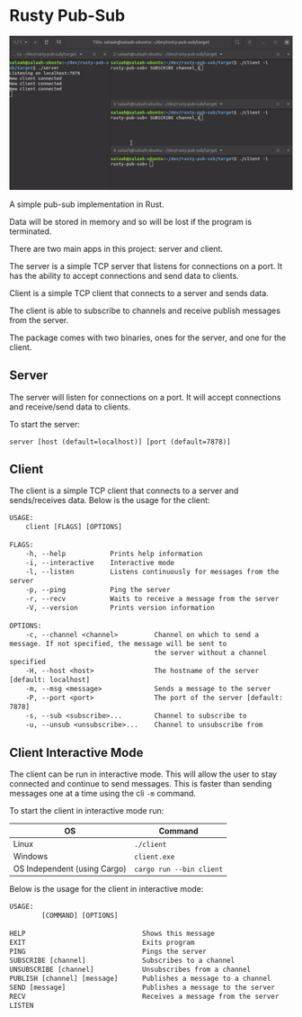 # Rusty Pub-Sub

![Example](example/example.gif)

A simple pub-sub implementation in Rust.

Data will be stored in memory and so will be lost if the program is terminated.

There are two main apps in this project: server and client.

The server is a simple TCP server that listens for connections on a port. It has the ability to accept connections and send data to clients.

Client is a simple TCP client that connects to a server and sends data.

The client is able to subscribe to channels and receive publish messages from the server.

The package comes with two binaries, ones for the server, and one for the client.

## Server
The server will listen for connections on a port. It will accept connections and receive/send data to clients.

To start the server:
```
server [host (default=localhost)] [port (default=7878)]
```

## Client
The client is a simple TCP client that connects to a server and sends/receives data.
Below is the usage for the client:

```
USAGE:
    client [FLAGS] [OPTIONS]

FLAGS:
    -h, --help           Prints help information
    -i, --interactive    Interactive mode
    -l, --listen         Listens continuously for messages from the server
    -p, --ping           Ping the server
    -r, --recv           Waits to receive a message from the server
    -V, --version        Prints version information

OPTIONS:
    -c, --channel <channel>         Channel on which to send a message. If not specified, the message will be sent to
                                    the server without a channel specified
    -H, --host <host>               The hostname of the server [default: localhost]
    -m, --msg <message>             Sends a message to the server
    -P, --port <port>               The port of the server [default: 7878]
    -s, --sub <subscribe>...        Channel to subscribe to
    -u, --unsub <unsubscribe>...    Channel to unsubscribe from
```

## Client Interactive Mode
The client can be run in interactive mode. This will allow the user to stay connected and continue to send messages. This is faster than sending messages one at a time using the cli `-m` command.

To start the client in interactive mode run:

| OS | Command |
| --- | -- |
| Linux | `./client` |
| Windows | `client.exe` |
| OS Independent (using Cargo) | `cargo run --bin client` |

Below is the usage for the client in interactive mode:
```
USAGE:
        [COMMAND] [OPTIONS]

HELP                             Shows this message
EXIT                             Exits program
PING                             Pings the server
SUBSCRIBE [channel]              Subscribes to a channel
UNSUBSCRIBE [channel]            Unsubscribes from a channel
PUBLISH [channel] [message]      Publishes a message to a channel
SEND [message]                   Publishes a message to the server
RECV                             Receives a message from the server
LISTEN
```
